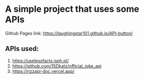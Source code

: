 # A simple project that uses some APIs

Github Pages link:
https://laughingstar101.github.io/API-button/

## APIs used:
1. https://uselessfacts.jsph.pl/
2. https://github.com/15Dkatz/official_joke_api
3. https://rizzapi-doc.vercel.app/
